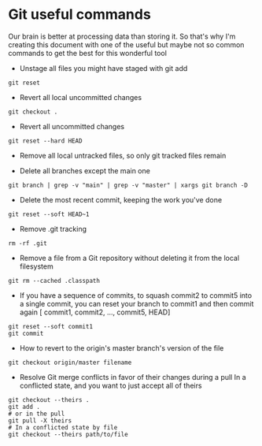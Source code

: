 # Git useful commands

Our brain is better at processing data than storing it. So that's why I'm creating this document with one of the useful but maybe not so common commands to get the best for this wonderful tool

- Unstage all files you might have staged with git add
```shell
git reset
```
- Revert all local uncommitted changes
```shell
git checkout .
```
- Revert all uncommitted changes
```shell
git reset --hard HEAD
```
- Remove all local untracked files, so only git tracked files remain

- Delete all branches except the main one
```shell
git branch | grep -v "main" | grep -v "master" | xargs git branch -D
```
- Delete the most recent commit, keeping the work you've done
```shell
git reset --soft HEAD~1
```
- Remove .git tracking
```shell
rm -rf .git
```
- Remove a file from a Git repository without deleting it from the local filesystem
```shell
git rm --cached .classpath
```

- If you have a sequence of commits, to squash commit2 to commit5 into a single commit, you can reset your branch to commit1 and then commit again [ commit1, commit2, ..., commit5, HEAD] 


```shell
git reset --soft commit1
git commit
```

- How to revert to the origin's master branch's version of the file
```shell
git checkout origin/master filename
```

- Resolve Git merge conflicts in favor of their changes during a pull
In a conflicted state, and you want to just accept all of theirs

```shell
git checkout --theirs .
git add .
# or in the pull
git pull -X theirs
# In a conflicted state by file
git checkout --theirs path/to/file
```